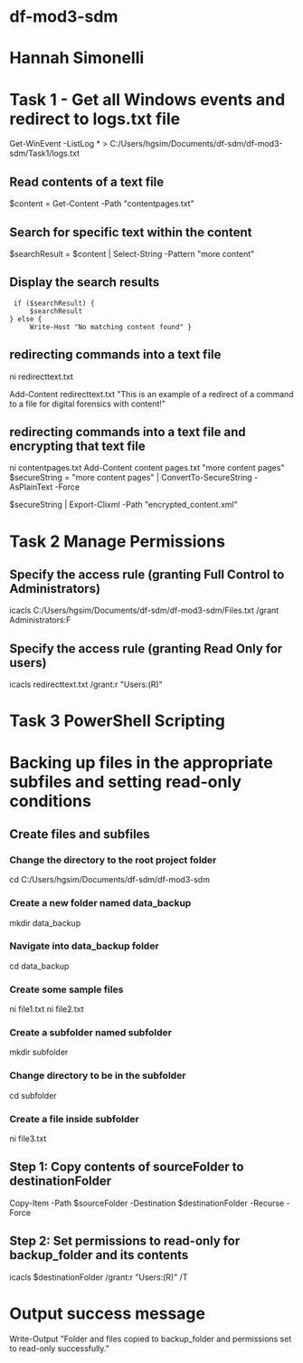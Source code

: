 # df-mod3-sdm

# Hannah Simonelli

# Task 1 - Get all Windows events and redirect to logs.txt file
Get-WinEvent -ListLog * > C:/Users/hgsim/Documents/df-sdm/df-mod3-sdm/Task1/logs.txt

## Read contents of a text file
$content = Get-Content -Path "contentpages.txt"

## Search for specific text within the content
$searchResult = $content | Select-String -Pattern "more content"


## Display the search results
     if ($searchResult) {
         $searchResult
    } else {
         Write-Host "No matching content found" }
        
## redirecting commands into a text file

ni redirecttext.txt

Add-Content redirecttext.txt "This is an example of a redirect of a command to a file for digital forensics with content!"

## redirecting commands into a text file and encrypting that text file 
ni contentpages.txt
Add-Content content pages.txt "more content pages"
$secureString = "more content pages" | ConvertTo-SecureString -AsPlainText -Force

$secureString | Export-Clixml -Path "encrypted_content.xml"

# Task 2 Manage Permissions

## Specify the access rule (granting Full Control to Administrators)
icacls C:/Users/hgsim/Documents/df-sdm/df-mod3-sdm/Files.txt /grant Administrators:F

## Specify the access rule (granting Read Only for users) 
icacls redirecttext.txt /grant:r "Users:(R)"

# Task 3 PowerShell Scripting
# Backing up files in the appropriate subfiles and setting read-only conditions 
## Create files and subfiles 
### Change the directory to the root project folder
cd C:/Users/hgsim/Documents/df-sdm/df-mod3-sdm

### Create a new folder named data_backup
mkdir data_backup

### Navigate into data_backup folder
cd data_backup

### Create some sample files
ni file1.txt
ni file2.txt

### Create a subfolder named subfolder
mkdir subfolder

### Change directory to be in the subfolder
cd subfolder

### Create a file inside subfolder
ni file3.txt

## Step 1: Copy contents of sourceFolder to destinationFolder
Copy-Item -Path $sourceFolder -Destination $destinationFolder -Recurse -Force

## Step 2: Set permissions to read-only for backup_folder and its contents

icacls $destinationFolder /grant:r "Users:(R)" /T

# Output success message
Write-Output "Folder and files copied to backup_folder and permissions set to read-only successfully."



